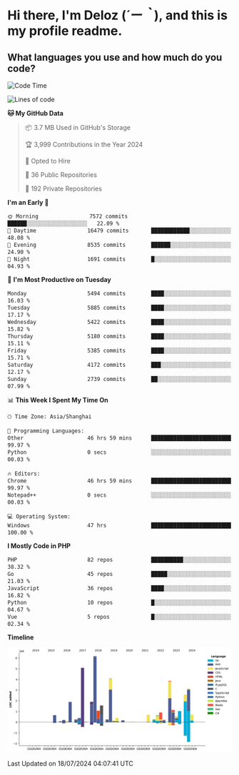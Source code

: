 # **Hi there, I'm Deloz (*´ー｀*), and this is my profile readme.**

## **What languages you use and how much do you code?**

<!--START_SECTION:waka-->
![Code Time](http://img.shields.io/badge/Code%20Time-4%2C442%20hrs%2041%20mins-blue)

![Lines of code](https://img.shields.io/badge/From%20Hello%20World%20I%27ve%20Written-40.1%20million%20lines%20of%20code-blue)

**🐱 My GitHub Data** 

> 📦 3.7 MB Used in GitHub's Storage 
 > 
> 🏆 3,999 Contributions in the Year 2024
 > 
> 💼 Opted to Hire
 > 
> 📜 36 Public Repositories 
 > 
> 🔑 192 Private Repositories 
 > 
**I'm an Early 🐤** 

```text
🌞 Morning                7572 commits        ██████░░░░░░░░░░░░░░░░░░░   22.09 % 
🌆 Daytime                16479 commits       ████████████░░░░░░░░░░░░░   48.08 % 
🌃 Evening                8535 commits        ██████░░░░░░░░░░░░░░░░░░░   24.90 % 
🌙 Night                  1691 commits        █░░░░░░░░░░░░░░░░░░░░░░░░   04.93 % 
```
📅 **I'm Most Productive on Tuesday** 

```text
Monday                   5494 commits        ████░░░░░░░░░░░░░░░░░░░░░   16.03 % 
Tuesday                  5885 commits        ████░░░░░░░░░░░░░░░░░░░░░   17.17 % 
Wednesday                5422 commits        ████░░░░░░░░░░░░░░░░░░░░░   15.82 % 
Thursday                 5180 commits        ████░░░░░░░░░░░░░░░░░░░░░   15.11 % 
Friday                   5385 commits        ████░░░░░░░░░░░░░░░░░░░░░   15.71 % 
Saturday                 4172 commits        ███░░░░░░░░░░░░░░░░░░░░░░   12.17 % 
Sunday                   2739 commits        ██░░░░░░░░░░░░░░░░░░░░░░░   07.99 % 
```


📊 **This Week I Spent My Time On** 

```text
🕑︎ Time Zone: Asia/Shanghai

💬 Programming Languages: 
Other                    46 hrs 59 mins      █████████████████████████   99.97 % 
Python                   0 secs              ░░░░░░░░░░░░░░░░░░░░░░░░░   00.03 % 

🔥 Editors: 
Chrome                   46 hrs 59 mins      █████████████████████████   99.97 % 
Notepad++                0 secs              ░░░░░░░░░░░░░░░░░░░░░░░░░   00.03 % 

💻 Operating System: 
Windows                  47 hrs              █████████████████████████   100.00 % 
```

**I Mostly Code in PHP** 

```text
PHP                      82 repos            ██████████░░░░░░░░░░░░░░░   38.32 % 
Go                       45 repos            █████░░░░░░░░░░░░░░░░░░░░   21.03 % 
JavaScript               36 repos            ████░░░░░░░░░░░░░░░░░░░░░   16.82 % 
Python                   10 repos            █░░░░░░░░░░░░░░░░░░░░░░░░   04.67 % 
Vue                      5 repos             █░░░░░░░░░░░░░░░░░░░░░░░░   02.34 % 
```



**Timeline**

![Lines of Code chart](https://raw.githubusercontent.com/deloz/deloz/main/assets/bar_graph.png)


 Last Updated on 18/07/2024 04:07:41 UTC
<!--END_SECTION:waka-->
